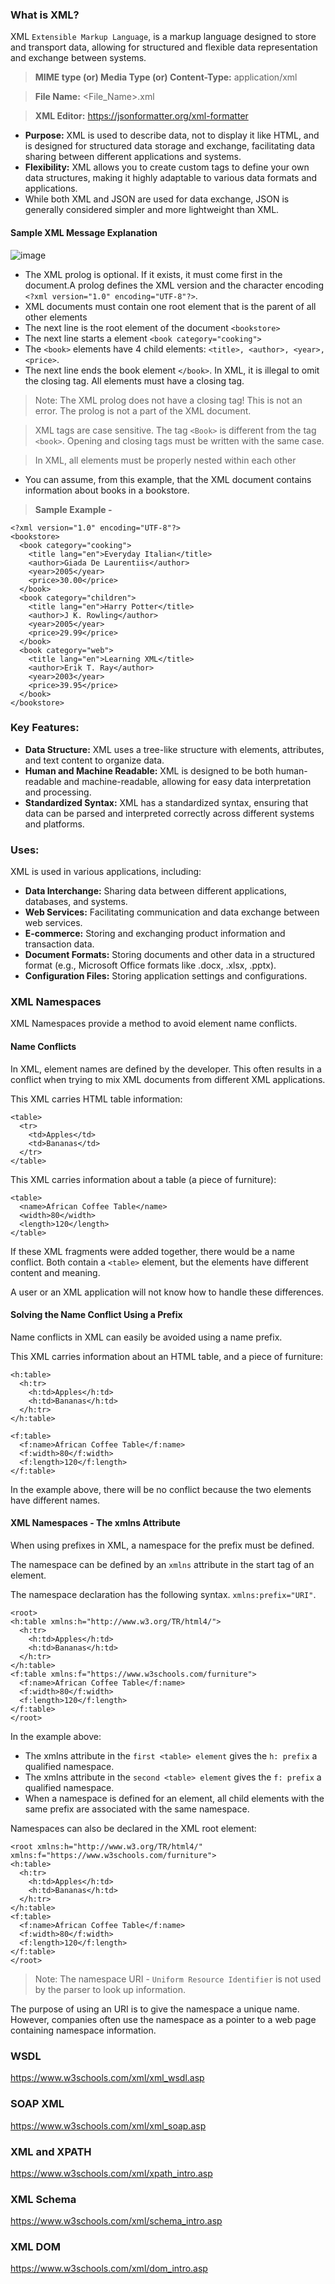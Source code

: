 ### What is XML?

 XML `Extensible Markup Language`, is a markup language designed to store and transport data, allowing for structured and flexible data representation and exchange between systems. 

> **MIME type (or) Media Type (or) Content-Type:** application/xml

> **File Name:** <File_Name>.xml

> **XML Editor:** https://jsonformatter.org/xml-formatter

- **Purpose:** XML is used to describe data, not to display it like HTML, and is designed for structured data storage and exchange, facilitating data sharing between different applications and systems.
- **Flexibility:** XML allows you to create custom tags to define your own data structures, making it highly adaptable to various data formats and applications. 
- While both XML and JSON are used for data exchange, JSON is generally considered simpler and more lightweight than XML.

#### Sample XML Message Explanation

![image](https://github.com/user-attachments/assets/5f27a34a-5990-48d7-9942-462be0a63ad4)

- The XML prolog is optional. If it exists, it must come first in the document.A prolog defines the XML version and the character encoding `<?xml version="1.0" encoding="UTF-8"?>`. 
- XML documents must contain one root element that is the parent of all other elements
- The next line is the root element of the document `<bookstore>`
- The next line starts a <book> element `<book category="cooking">`
- The `<book>` elements have 4 child elements: `<title>, <author>, <year>, <price>`.
- The next line ends the book element `</book>`. In XML, it is illegal to omit the closing tag. All elements must have a closing tag.

> Note: The XML prolog does not have a closing tag! This is not an error. The prolog is not a part of the XML document.

> XML tags are case sensitive. The tag `<Book>` is different from the tag `<book>`. Opening and closing tags must be written with the same case.

> In XML, all elements must be properly nested within each other

- You can assume, from this example, that the XML document contains information about books in a bookstore.
  
> **Sample Example -**

```
<?xml version="1.0" encoding="UTF-8"?>
<bookstore>
  <book category="cooking">
    <title lang="en">Everyday Italian</title>
    <author>Giada De Laurentiis</author>
    <year>2005</year>
    <price>30.00</price>
  </book>
  <book category="children">
    <title lang="en">Harry Potter</title>
    <author>J K. Rowling</author>
    <year>2005</year>
    <price>29.99</price>
  </book>
  <book category="web">
    <title lang="en">Learning XML</title>
    <author>Erik T. Ray</author>
    <year>2003</year>
    <price>39.95</price>
  </book>
</bookstore>
```

### Key Features:

- **Data Structure:** XML uses a tree-like structure with elements, attributes, and text content to organize data.
- **Human and Machine Readable:** XML is designed to be both human-readable and machine-readable, allowing for easy data interpretation and processing.
- **Standardized Syntax:** XML has a standardized syntax, ensuring that data can be parsed and interpreted correctly across different systems and platforms.
   
### Uses:

XML is used in various applications, including:

- **Data Interchange:** Sharing data between different applications, databases, and systems.
- **Web Services:** Facilitating communication and data exchange between web services.
- **E-commerce:** Storing and exchanging product information and transaction data.
- **Document Formats:** Storing documents and other data in a structured format (e.g., Microsoft Office formats like .docx, .xlsx, .pptx).
- **Configuration Files:** Storing application settings and configurations. 

### XML Namespaces

XML Namespaces provide a method to avoid element name conflicts.

#### Name Conflicts

In XML, element names are defined by the developer. This often results in a conflict when trying to mix XML documents from different XML applications.

This XML carries HTML table information:

```
<table>
  <tr>
    <td>Apples</td>
    <td>Bananas</td>
  </tr>
</table>
```

This XML carries information about a table (a piece of furniture):

```
<table>
  <name>African Coffee Table</name>
  <width>80</width>
  <length>120</length>
</table>
```

If these XML fragments were added together, there would be a name conflict. Both contain a `<table>` element, but the elements have different content and meaning.

A user or an XML application will not know how to handle these differences.

#### Solving the Name Conflict Using a Prefix

Name conflicts in XML can easily be avoided using a name prefix.

This XML carries information about an HTML table, and a piece of furniture:

```
<h:table>
  <h:tr>
    <h:td>Apples</h:td>
    <h:td>Bananas</h:td>
  </h:tr>
</h:table>

<f:table>
  <f:name>African Coffee Table</f:name>
  <f:width>80</f:width>
  <f:length>120</f:length>
</f:table>
```

In the example above, there will be no conflict because the two <table> elements have different names.

#### XML Namespaces - The xmlns Attribute

When using prefixes in XML, a namespace for the prefix must be defined.

The namespace can be defined by an `xmlns` attribute in the start tag of an element.

The namespace declaration has the following syntax. `xmlns:prefix="URI"`.

```
<root>
<h:table xmlns:h="http://www.w3.org/TR/html4/">
  <h:tr>
    <h:td>Apples</h:td>
    <h:td>Bananas</h:td>
  </h:tr>
</h:table>
<f:table xmlns:f="https://www.w3schools.com/furniture">
  <f:name>African Coffee Table</f:name>
  <f:width>80</f:width>
  <f:length>120</f:length>
</f:table>
</root>
```

In the example above:

- The xmlns attribute in the `first <table> element` gives the `h: prefix` a qualified namespace.
- The xmlns attribute in the `second <table> element` gives the `f: prefix` a qualified namespace.
- When a namespace is defined for an element, all child elements with the same prefix are associated with the same namespace.

Namespaces can also be declared in the XML root element:

```
<root xmlns:h="http://www.w3.org/TR/html4/"
xmlns:f="https://www.w3schools.com/furniture">
<h:table>
  <h:tr>
    <h:td>Apples</h:td>
    <h:td>Bananas</h:td>
  </h:tr>
</h:table>
<f:table>
  <f:name>African Coffee Table</f:name>
  <f:width>80</f:width>
  <f:length>120</f:length>
</f:table>
</root>
```

> Note: The namespace URI - `Uniform Resource Identifier` is not used by the parser to look up information.

The purpose of using an URI is to give the namespace a unique name. However, companies often use the namespace as a pointer to a web page containing namespace information.

### WSDL

https://www.w3schools.com/xml/xml_wsdl.asp

### SOAP XML

https://www.w3schools.com/xml/xml_soap.asp

### XML and XPATH

https://www.w3schools.com/xml/xpath_intro.asp

### XML Schema

https://www.w3schools.com/xml/schema_intro.asp

### XML DOM

https://www.w3schools.com/xml/dom_intro.asp
